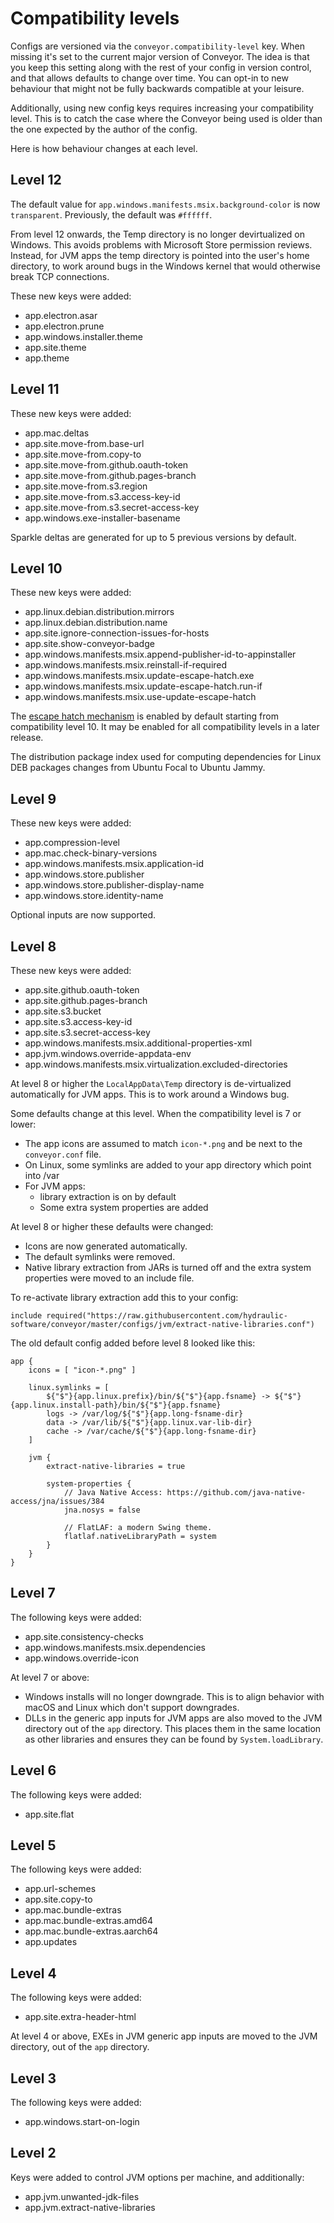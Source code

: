 # Compatibility levels

Configs are versioned via the `conveyor.compatibility-level` key. When missing it's set to the current major version of Conveyor. The idea
is that you keep this setting along with the rest of your config in version control, and that allows defaults to change over time. You can
opt-in to new behaviour that might not be fully backwards compatible at your leisure.

Additionally, using new config keys requires increasing your compatibility level. This is to catch the case where the Conveyor being used 
is older than the one expected by the author of the config.

Here is how behaviour changes at each level.

## Level 12

The default value for `app.windows.manifests.msix.background-color` is now `transparent`. Previously, the default was `#ffffff`.

From level 12 onwards, the Temp directory is no longer devirtualized on Windows. This avoids problems with Microsoft Store permission
reviews. Instead, for JVM apps the temp directory is pointed into the user's home directory, to work around bugs in the Windows kernel
that would otherwise break TCP connections.

These new keys were added:

* app.electron.asar
* app.electron.prune
* app.windows.installer.theme
* app.site.theme
* app.theme

## Level 11

These new keys were added:

* app.mac.deltas
* app.site.move-from.base-url
* app.site.move-from.copy-to
* app.site.move-from.github.oauth-token
* app.site.move-from.github.pages-branch
* app.site.move-from.s3.region
* app.site.move-from.s3.access-key-id
* app.site.move-from.s3.secret-access-key
* app.windows.exe-installer-basename

Sparkle deltas are generated for up to 5 previous versions by default.

## Level 10

These new keys were added:

* app.linux.debian.distribution.mirrors
* app.linux.debian.distribution.name
* app.site.ignore-connection-issues-for-hosts
* app.site.show-conveyor-badge
* app.windows.manifests.msix.append-publisher-id-to-appinstaller
* app.windows.manifests.msix.reinstall-if-required
* app.windows.manifests.msix.update-escape-hatch.exe
* app.windows.manifests.msix.update-escape-hatch.run-if
* app.windows.manifests.msix.use-update-escape-hatch

The [escape hatch mechanism](configs/windows.md#escape-hatch-mechanism) is enabled by default starting from compatibility level 10.
It may be enabled for all compatibility levels in a later release.

The distribution package index used for computing dependencies for Linux DEB packages changes from Ubuntu Focal to Ubuntu Jammy. 

## Level 9

These new keys were added:

* app.compression-level
* app.mac.check-binary-versions
* app.windows.manifests.msix.application-id
* app.windows.store.publisher
* app.windows.store.publisher-display-name
* app.windows.store.identity-name

Optional inputs are now supported.

## Level 8

These new keys were added:

* app.site.github.oauth-token
* app.site.github.pages-branch
* app.site.s3.bucket
* app.site.s3.access-key-id
* app.site.s3.secret-access-key
* app.windows.manifests.msix.additional-properties-xml
* app.jvm.windows.override-appdata-env
* app.windows.manifests.msix.virtualization.excluded-directories

At level 8 or higher the `LocalAppData\Temp` directory is de-virtualized automatically for JVM apps. This is to work around a Windows bug.

Some defaults change at this level. When the compatibility level is 7 or lower:

* The app icons are assumed to match `icon-*.png` and be next to the `conveyor.conf` file.
* On Linux, some symlinks are added to your app directory which point into /var
* For JVM apps:
    * library extraction is on by default
    * Some extra system properties are added

At level 8 or higher these defaults were changed:

* Icons are now generated automatically.
* The default symlinks were removed.
* Native library extraction from JARs is turned off and the extra system properties were moved to an include file.

To re-activate library extraction add this to your config:

```
include required("https://raw.githubusercontent.com/hydraulic-software/conveyor/master/configs/jvm/extract-native-libraries.conf")
```

The old default config added before level 8 looked like this:

```
app {
    icons = [ "icon-*.png" ]

    linux.symlinks = [
        ${"$"}{app.linux.prefix}/bin/${"$"}{app.fsname} -> ${"$"}{app.linux.install-path}/bin/${"$"}{app.fsname}
        logs -> /var/log/${"$"}{app.long-fsname-dir}
        data -> /var/lib/${"$"}{app.linux.var-lib-dir}
        cache -> /var/cache/${"$"}{app.long-fsname-dir}
    ]
    
    jvm {
        extract-native-libraries = true
        
        system-properties {
            // Java Native Access: https://github.com/java-native-access/jna/issues/384
            jna.nosys = false
        
            // FlatLAF: a modern Swing theme.
            flatlaf.nativeLibraryPath = system
        }
    }
}
```

## Level 7

The following keys were added:

* app.site.consistency-checks
* app.windows.manifests.msix.dependencies
* app.windows.override-icon

At level 7 or above:

* Windows installs will no longer downgrade. This is to align behavior with macOS and Linux which don't support downgrades.
* DLLs in the generic app inputs for JVM apps are also moved to the JVM directory out of the `app` directory. This places 
  them in the same location as other libraries and ensures they can be found by `System.loadLibrary`.

## Level 6

The following keys were added:

* app.site.flat

## Level 5

The following keys were added:

* app.url-schemes
* app.site.copy-to
* app.mac.bundle-extras
* app.mac.bundle-extras.amd64
* app.mac.bundle-extras.aarch64
* app.updates

## Level 4

The following keys were added:

* app.site.extra-header-html

At level 4 or above, EXEs in JVM generic app inputs are moved to the JVM directory, out of the `app` directory.

## Level 3

The following keys were added:

* app.windows.start-on-login

## Level 2

Keys were added to control JVM options per machine, and additionally:

* app.jvm.unwanted-jdk-files
* app.jvm.extract-native-libraries
